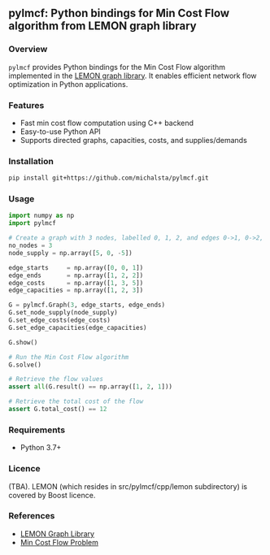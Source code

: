 ## pylmcf: Python bindings for Min Cost Flow algorithm from LEMON graph library

### Overview

`pylmcf` provides Python bindings for the Min Cost Flow algorithm implemented in the [LEMON graph library](https://lemon.cs.elte.hu/trac/lemon). It enables efficient network flow optimization in Python applications.

### Features

- Fast min cost flow computation using C++ backend
- Easy-to-use Python API
- Supports directed graphs, capacities, costs, and supplies/demands

### Installation

```bash
pip install git+https://github.com/michalsta/pylmcf.git
```

### Usage

```python
import numpy as np
import pylmcf

# Create a graph with 3 nodes, labelled 0, 1, 2, and edges 0->1, 0->2, 1->2
no_nodes = 3
node_supply = np.array([5, 0, -5])

edge_starts     = np.array([0, 0, 1])
edge_ends       = np.array([1, 2, 2])
edge_costs      = np.array([1, 3, 5])
edge_capacities = np.array([1, 2, 3])

G = pylmcf.Graph(3, edge_starts, edge_ends)
G.set_node_supply(node_supply)
G.set_edge_costs(edge_costs)
G.set_edge_capacities(edge_capacities)

G.show()

# Run the Min Cost Flow algorithm
G.solve()

# Retrieve the flow values
assert all(G.result() == np.array([1, 2, 1]))

# Retrieve the total cost of the flow
assert G.total_cost() == 12

```

### Requirements

- Python 3.7+

### Licence

(TBA). LEMON (which resides in src/pylmcf/cpp/lemon subdirectory) is covered by Boost licence.

### References

- [LEMON Graph Library](https://lemon.cs.elte.hu/trac/lemon)
- [Min Cost Flow Problem](https://en.wikipedia.org/wiki/Minimum-cost_flow_problem)